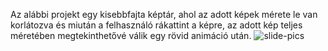 Az alábbi projekt egy kisebbfajta képtár, ahol az adott képek mérete le van korlátozva és miután a felhasználó rákattint a képre, az adott kép teljes méretében megtekinthetővé válik egy rövid animáció után.
![slide-pics](https://user-images.githubusercontent.com/83311852/121885350-5a1fb700-cd14-11eb-82f5-11a81e5cfc01.gif)
